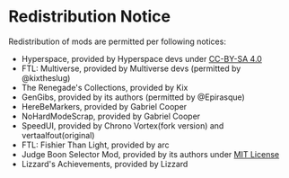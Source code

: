 # Redistribution Notice
Redistribution of mods are permitted per following notices:
- Hyperspace, provided by Hyperspace devs under [CC-BY-SA 4.0](https://github.com/FTL-Hyperspace/FTL-Hyperspace/blob/master/LICENSE.md)
- FTL: Multiverse, provided by Multiverse devs (permitted by @kixtheslug)
- The Renegade's Collections, provided by Kix
- GenGibs, provided by its authors (permitted by @Epirasque)
- HereBeMarkers, provided by Gabriel Cooper
- NoHardModeScrap, provided by Gabriel Cooper
- SpeedUI, provided by Chrono Vortex(fork version) and vertaalfout(original)
- FTL: Fishier Than Light, provided by arc
- Judge Boon Selector Mod, provided by its authors under [MIT License](https://github.com/benediktwerner/FTL-Multiverse-Judge-Boon-Selector-Mod/blob/master/LICENSE)
- Lizzard's Achievements, provided by Lizzard
